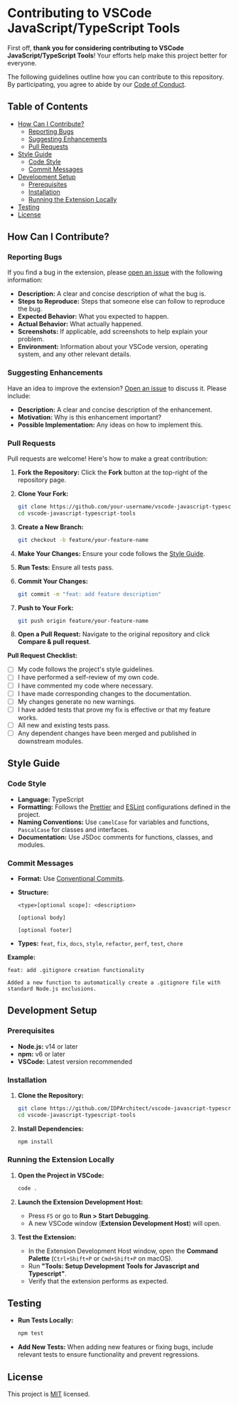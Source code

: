 # Contributing to VSCode JavaScript/TypeScript Tools

First off, **thank you for considering contributing to VSCode JavaScript/TypeScript Tools**! Your efforts help make this project better for everyone.

The following guidelines outline how you can contribute to this repository. By participating, you agree to abide by our [Code of Conduct](CODE_OF_CONDUCT.md).

## Table of Contents


- [How Can I Contribute?](#how-can-i-contribute)
  - [Reporting Bugs](#reporting-bugs)
  - [Suggesting Enhancements](#suggesting-enhancements)
  - [Pull Requests](#pull-requests)
- [Style Guide](#style-guide)
  - [Code Style](#code-style)
  - [Commit Messages](#commit-messages)
- [Development Setup](#development-setup)
  - [Prerequisites](#prerequisites)
  - [Installation](#installation)
  - [Running the Extension Locally](#running-the-extension-locally)
- [Testing](#testing)
- [License](#license)

## How Can I Contribute?

### Reporting Bugs

If you find a bug in the extension, please [open an issue](https://github.com/IDPArchitect/vscode-javascript-typescript-tools/issues/new/choose) with the following information:

- **Description:** A clear and concise description of what the bug is.
- **Steps to Reproduce:** Steps that someone else can follow to reproduce the bug.
- **Expected Behavior:** What you expected to happen.
- **Actual Behavior:** What actually happened.
- **Screenshots:** If applicable, add screenshots to help explain your problem.
- **Environment:** Information about your VSCode version, operating system, and any other relevant details.

### Suggesting Enhancements

Have an idea to improve the extension? [Open an issue](https://github.com/IDPArchitect/vscode-javascript-typescript-tools/issues/new/choose) to discuss it. Please include:

- **Description:** A clear and concise description of the enhancement.
- **Motivation:** Why is this enhancement important?
- **Possible Implementation:** Any ideas on how to implement this.

### Pull Requests

Pull requests are welcome! Here's how to make a great contribution:

1. **Fork the Repository:** Click the **Fork** button at the top-right of the repository page.

2. **Clone Your Fork:**

   ```bash
   git clone https://github.com/your-username/vscode-javascript-typescript-tools.git
   cd vscode-javascript-typescript-tools
   ```

3. **Create a New Branch:**

   ```bash
   git checkout -b feature/your-feature-name
   ```

4. **Make Your Changes:** Ensure your code follows the [Style Guide](#style-guide).

5. **Run Tests:** Ensure all tests pass.

6. **Commit Your Changes:**

   ```bash
   git commit -m "feat: add feature description"
   ```

7. **Push to Your Fork:**

   ```bash
   git push origin feature/your-feature-name
   ```

8. **Open a Pull Request:** Navigate to the original repository and click **Compare & pull request**.

**Pull Request Checklist:**

- [ ] My code follows the project's style guidelines.
- [ ] I have performed a self-review of my own code.
- [ ] I have commented my code where necessary.
- [ ] I have made corresponding changes to the documentation.
- [ ] My changes generate no new warnings.
- [ ] I have added tests that prove my fix is effective or that my feature works.
- [ ] All new and existing tests pass.
- [ ] Any dependent changes have been merged and published in downstream modules.

## Style Guide

### Code Style

- **Language:** TypeScript
- **Formatting:** Follows the [Prettier](https://prettier.io/) and [ESLint](https://eslint.org/) configurations defined in the project.
- **Naming Conventions:** Use `camelCase` for variables and functions, `PascalCase` for classes and interfaces.
- **Documentation:** Use JSDoc comments for functions, classes, and modules.

### Commit Messages

- **Format:** Use [Conventional Commits](https://www.conventionalcommits.org/en/v1.0.0/).
- **Structure:**

  ```
  <type>[optional scope]: <description>

  [optional body]

  [optional footer]
  ```

- **Types:** `feat`, `fix`, `docs`, `style`, `refactor`, `perf`, `test`, `chore`

**Example:**

```
feat: add .gitignore creation functionality

Added a new function to automatically create a .gitignore file with standard Node.js exclusions.
```

## Development Setup

### Prerequisites

- **Node.js:** v14 or later
- **npm:** v6 or later
- **VSCode:** Latest version recommended

### Installation

1. **Clone the Repository:**

   ```bash
   git clone https://github.com/IDPArchitect/vscode-javascript-typescript-tools.git
   cd vscode-javascript-typescript-tools
   ```

2. **Install Dependencies:**

   ```bash
   npm install
   ```

### Running the Extension Locally

1. **Open the Project in VSCode:**

   ```bash
   code .
   ```

2. **Launch the Extension Development Host:**

   - Press `F5` or go to **Run > Start Debugging**.
   - A new VSCode window (**Extension Development Host**) will open.

3. **Test the Extension:**

   - In the Extension Development Host window, open the **Command Palette** (`Ctrl+Shift+P` or `Cmd+Shift+P` on macOS).
   - Run **"Tools: Setup Development Tools for Javascript and Typescript"**.
   - Verify that the extension performs as expected.

## Testing

- **Run Tests Locally:**

  ```bash
  npm test
  ```

- **Add New Tests:** When adding new features or fixing bugs, include relevant tests to ensure functionality and prevent regressions.

## License

This project is [MIT](LICENSE) licensed.
